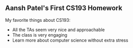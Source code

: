 ## Aansh Patel's First CS193 Homework

My favorite things about CS193:

- All the TAs seem very nice and approachable
- The class is very engaging
- Learn more about computer science without extra stress
